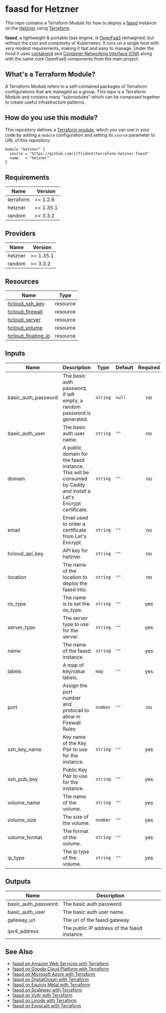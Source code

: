 # faasd for Hetzner

This repo contains a Terraform Module for how to deploy a [faasd](https://github.com/openfaas/faasd) instance on the
[Hetzner](https://www.hetzner.com/) using [Terraform](https://www.terraform.io/).

__faasd__, a lightweight & portable faas engine, is [OpenFaaS](https://github.com/openfaas/) reimagined, but without the cost and complexity of Kubernetes. It runs on a single host with very modest requirements, making it fast and easy to manage. Under the hood it uses [containerd](https://containerd.io/) and [Container Networking Interface (CNI)](https://github.com/containernetworking/cni) along with the same core OpenFaaS components from the main project.

## What's a Terraform Module?

A Terraform Module refers to a self-contained packages of Terraform configurations that are managed as a group. This repo
is a Terraform Module and contains many "submodules" which can be composed together to create useful infrastructure patterns.

## How do you use this module?

This repository defines a [Terraform module](https://www.terraform.io/docs/modules/usage.html), which you can use in your
code by adding a `module` configuration and setting its `source` parameter to URL of this repository:

```hcl
module "hetzner" {
  source = "https://github.com/itTrident/terraform-hetzner-faasd"
  name   = "hetzner"
}
```

## Requirements

| Name | Version |
|------|---------|
| terraform | >= 1.2.6 |
| hetzner | >= 1.35.1 |
| random | >= 3.3.2 |

## Providers

| Name | Version |
|------|---------|
| hetzner | >= 1.35.1 |
| random | >= 3.3.2 |

## Resources

| Name | Type |
|------|------|
| [hcloud_ssh_key](https://registry.terraform.io/providers/hetznercloud/hcloud/latest/docs/resources/ssh_key) | resource |
| [hcloud_firewall](https://registry.terraform.io/providers/hetznercloud/hcloud/latest/docs/resources/firewall) | resource |
| [hcloud_server](https://registry.terraform.io/providers/hetznercloud/hcloud/latest/docs/resources/server) | resource |
| [hcloud_volume](https://registry.terraform.io/providers/hetznercloud/hcloud/latest/docs/resources/volume) | resource |
| [hcloud_floating_ip](https://registry.terraform.io/providers/hetznercloud/hcloud/latest/docs/resources/primary_ip) | resource |


## Inputs

| Name | Description | Type | Default | Required |
|------|-------------|------|---------|:--------:|
| basic\_auth\_password | The basic auth password, if left empty, a random password is generated. | `string` | `null` | no |
| basic\_auth\_user | The basic auth user name. | `string` | `""` | no |
| domain | A public domain for the faasd instance. This will be consumed by Caddy and install a Let's Encrypt certificate. | `string` | `""` | no |
| email | Email used to order a certificate from Let's Encrypt | `string` | `""` | no |
| hcloud\_api\_key | API key for hetzner. | `string` | `""` | no |
| location | The name of the location to deploy the faasd into. | `string` | `""` | no |
| os_type | The name is to set the os_type. | `string` | `""` | yes |
| server_type | The server type to use for the server. | `string` | `""` | yes |
| name | The name of the faasd instance. | `string` | `""` | yes |
| labels | A map of key/value labels. | `map` | `""` | yes |
| port | Assign the port number and protocall to allow in Firewall Rules | `number` | `""` | no |
| ssh_key_name | Key name of the Key Pair to use for the instance. | `string` | `""` | yes |
| ssh_pub_key | Public Key Pair to use for the instance. | `string` | `""` | yes |
| volume_name | The name of the volume. | `string` | `""` | yes |
| volume_size | The size of the volume. | `number` | `""` | yes |
| volume_format | The format of the volume. | `string` | `""` | yes |
| ip_type | The ip type of the volume. | `string` | `""` | yes |

## Outputs

| Name | Description |
|------|-------------|
| basic\_auth\_password | The basic auth password. |
| basic\_auth\_user | The basic auth user name. |
| gateway\_url | The url of the faasd gateway |
| ipv4\_address | The public IP address of the faasd instance |

## See Also

- [faasd on Amazon Web Services with Terraform](https://github.com/jsiebens/terraform-aws-faasd)
- [faasd on Google Cloud Platform with Terraform](https://github.com/jsiebens/terraform-google-faasd)
- [faasd on Microsoft Azure with Terraform](https://github.com/jsiebens/terraform-azurerm-faasd)
- [faasd on DigitalOcean with Terraform](https://github.com/jsiebens/terraform-digitalocean-faasd)
- [faasd on Equinix Metal with Terraform](https://github.com/jsiebens/terraform-equinix-faasd)
- [faasd on Scaleway with Terraform](https://github.com/jsiebens/terraform-scaleway-faasd)
- [faasd on Vultr with Terraform](https://github.com/itTrident/terraform-vultr-faasd)
- [faasd on Linode with Terraform](https://github.com/itTrident/terraform-linode-faasd)
- [faasd on Exoscale with Terraform](https://github.com/itTrident/terraform-exoscale-faasd)
